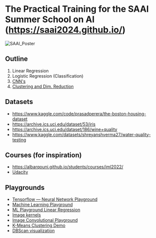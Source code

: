 # The Practical Training for the SAAI Summer School on AI (https://saai2024.github.io/)

![SAAI_Poster](https://github.com/albarqounilab/SAAI-Summer-School/assets/6394864/cf2c30c1-f83b-4e44-9d86-971609758fcb)

## Outline
1. Linear Regression
2. Logistic Regression (Classification)
3. [CNN's](https://www.canva.com/design/DAFpiQ1q8Fc/1sIC-4WIdjcMoLlb_uOXKw/edit?utm_content=DAFpiQ1q8Fc&utm_campaign=designshare&utm_medium=link2&utm_source=sharebutton)
4. [Clustering and Dim. Reduction](https://www.canva.com/design/DAFpuBh4X8M/4akDxbcnH2_Hl0nnw0V_5w/edit?utm_content=DAFpuBh4X8M&utm_campaign=designshare&utm_medium=link2&utm_source=sharebutton)

## Datasets
- https://www.kaggle.com/code/prasadperera/the-boston-housing-dataset
- https://archive.ics.uci.edu/dataset/53/iris
- https://archive.ics.uci.edu/dataset/186/wine+quality
- https://www.kaggle.com/datasets/shreyanshverma27/water-quality-testing

## Courses (for inspiration)
- https://albarqouni.github.io/students/courses/iml2022/
- [Udacity](https://www.udacity.com/school-of-ai)
  
## Playgrounds
- [Tensorflow — Neural Network Playground](https://playground.tensorflow.org/#activation=tanh&batchSize=10&dataset=circle&regDataset=[…]se&problem=classification&initZero=false&hideText=false) 
- [Machine Learning Playground](https://ml-playground.com/#)
- [ML Playground Linear Regression](https://mlplaygrounds.com/)
- [Image kernels](https://setosa.io/ev/image-kernels/)
- [Image Convolutional Playground](https://generic-github-user.github.io/Image-Convolution-Playground/src/)
- [K-Means Clustering Demo](https://user.ceng.metu.edu.tr/~akifakkus/courses/ceng574/k-means/)
- [DBScan visualization](https://www.naftaliharris.com/blog/visualizing-dbscan-clustering/)
